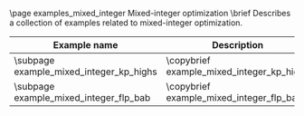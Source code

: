 \page examples_mixed_integer Mixed-integer optimization
\brief Describes a collection of examples related to mixed-integer optimization.

| Example name                            | Description                               | 
|-----------------------------------------|-------------------------------------------|
| \subpage example_mixed_integer_kp_highs | \copybrief example_mixed_integer_kp_highs |
| \subpage example_mixed_integer_flp_bab  | \copybrief example_mixed_integer_flp_bab  |
